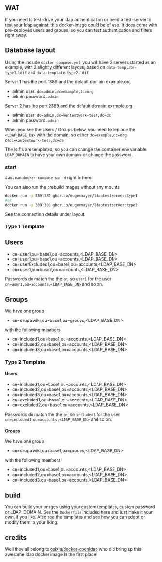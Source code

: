 ## WAT

If you need to test-drive your ldap authentication or need a test-server to test your ldap against, this docker-image could be of use. It does come with pre-deployed users and groups, so you can test authentication and filters right away.

## Database layout

Using the include `docker-compose.yml`, you will have 2 servers started as an example, with 2 slightly different layous, based on `data-template-type1.ldif` and `data-template-type2.ldif`

Server 1 has the port 1389 and the default domain example.org
- admin user: `dc=admin,dc=example,dc=org`
- admin password: `admin`

Server 2 has the port 2389 and the default domain example.org
- admin user: `dc=admin,dc=kontextwork-test,dc=dc`
- admin password: `admin`

When you see the Users / Groups below, you need to replace the `<LDAP_BASE_DN>` with the domain, so either `dc=example,dc=org` or`dc=kontextwork-test,dc=de`

The ldif's are templated, so you can change the container env variable `LDAP_DOMAIN` to have your own domain, or change the password.

### start

Just run `docker-compose up -d` right in here.

You can also run the prebuild images without any mounts

```bash
docker run -p 389:389 ghcr.io/eugenmayer/ldaptestserver:type1
#or 
docker run -p 389:389 ghcr.io/eugenmayer/ldaptestserver:type2
```

See the connection details under layout.

### Type 1 Template

## Users
- cn=user1,ou=base1,ou=accounts,<LDAP_BASE_DN>
- cn=user1,ou=base1,ou=accounts,<LDAP_BASE_DN>
- cn=userExcluded1,ou=base1,ou=accounts,<LDAP_BASE_DN>
- cn=user1,ou=base2,ou=accounts,<LDAP_BASE_DN>

Passwords do match the the `cn`, so `user1` for the user `cn=user1,ou=accounts,<LDAP_BASE_DN>` and so on.

## Groups

We have one group

- cn=drupalwiki,ou=base1,ou=groups,<LDAP_BASE_DN>

with the following members

- cn=included1,ou=base1,ou=accounts,<LDAP_BASE_DN>
- cn=included2,ou=base1,ou=accounts,<LDAP_BASE_DN>
- cn=included3,ou=base1,ou=accounts,<LDAP_BASE_DN>

### Type 2 Template

#### Users

- cn=included1,ou=base1,ou=accounts,<LDAP_BASE_DN>
- cn=included2,ou=base1,ou=accounts,<LDAP_BASE_DN>
- cn=included3,ou=base1,ou=accounts,<LDAP_BASE_DN>
- cn=excluded1,ou=base1,ou=accounts,<LDAP_BASE_DN>
- cn=excluded2,ou=base1,ou=accounts,<LDAP_BASE_DN>

Passwords do match the the `cn`, so `included1` for the user `cn=included1,ou=accounts,<LDAP_BASE_DN>` and so on.

#### Groups

We have one group

- cn=drupalwiki,ou=base1,ou=groups,<LDAP_BASE_DN>

with the following members

- cn=included1,ou=base1,ou=accounts,<LDAP_BASE_DN>
- cn=included2,ou=base1,ou=accounts,<LDAP_BASE_DN>
- cn=included3,ou=base1,ou=accounts,<LDAP_BASE_DN>

## build

You can build your images using your custom templates, custom password or LDAP_DOMAIN. See the `Dockerfile` included here
and just make it your own, if you like. Also see the templates and see how you can adopt or modify them to your liking.

## credits

Well they all belong to [osixia/docker-openldap](https://github.com/osixia/docker-openldap) who did bring up this awesome
ldap docker image in the first place!
